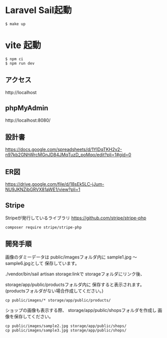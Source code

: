 # Laravel Sail起動
```
$ make up
```

# vite 起動
```
$ npm ci
$ npm run dev
```


## アクセス
http://localhost
## phpMyAdmin
http://localhost:8080/

## 設計書
https://docs.google.com/spreadsheets/d/1YIDqTKH2v2-n97kb2GNhWrcMGnJD84JMqTuzD_poMqo/edit?pli=1#gid=0

## ER図
https://drive.google.com/file/d/18sEk5LC-jJum-NU9JKNZibGRVX81aWE1/view?pli=1

## Stripe
Stripeが発行しているライブラリ 
https://github.com/stripe/stripe-php
```
composer require stripe/stripe-php 
```

## 開発手順
画像のダミーデータは
public/imagesフォルダ内に
sample1.jpg 〜 sample6.jpgとして
保存しています。

./vendor/bin/sail artisan storage:linkで
storageフォルダにリンク後、

storage/app/public/productsフォルダ内に
保存すると表示されます。
(productsフォルダがない場合作成してください。)
```
cp public/images/* storage/app/public/products/
```

ショップの画像も表示する際、
storage/app/public/shopsフォルダを作成し
画像を保存してください。
```
cp public/images/sample2.jpg storage/app/public/shops/
cp public/images/sample3.jpg storage/app/public/shops/
```

